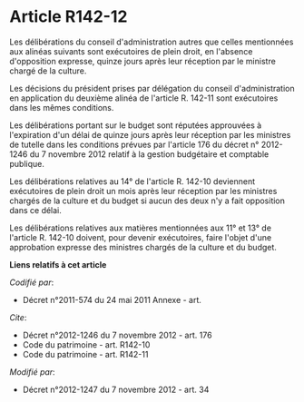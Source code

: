 # Article R142-12

Les délibérations du conseil d'administration autres que celles mentionnées aux alinéas suivants sont exécutoires de plein
droit, en l'absence d'opposition expresse, quinze jours après leur réception par le ministre chargé de la culture. 

Les décisions du président prises par délégation du conseil d'administration en application du deuxième alinéa de l'article
R. 142-11 sont exécutoires dans les mêmes conditions. 

Les délibérations portant sur le budget sont réputées approuvées à l'expiration d'un délai de quinze jours après leur
réception par les ministres de tutelle dans les conditions prévues par l'article 176 du décret n° 2012-1246 du 7 novembre
2012 relatif à la gestion budgétaire et comptable publique. 

Les délibérations relatives au 14° de l'article R. 142-10 deviennent exécutoires de plein droit un mois après leur réception
par les ministres chargés de la culture et du budget si aucun des deux n'y a fait opposition dans ce délai. 

Les délibérations relatives aux matières mentionnées aux 11° et 13° de l'article R. 142-10 doivent, pour devenir exécutoires,
faire l'objet d'une approbation expresse des ministres chargés de la culture et du budget.

**Liens relatifs à cet article**

_Codifié par_:

  - Décret n°2011-574 du 24 mai 2011 Annexe - art.

_Cite_:

  - Décret n°2012-1246 du 7 novembre 2012 - art. 176
  - Code du patrimoine - art. R142-10
  - Code du patrimoine - art. R142-11

_Modifié par_:

  - Décret n°2012-1247 du 7 novembre 2012 - art. 34
